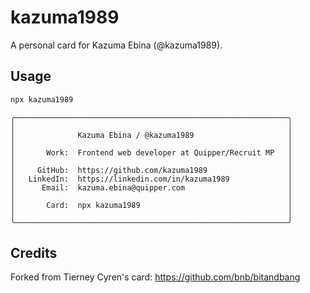 # kazuma1989

A personal card for Kazuma Ebina (@kazuma1989).

## Usage

```bash
npx kazuma1989
```

    ╭─────────────────────────────────────────────────────────────╮
    │                                                             │
    │              Kazuma Ebina / @kazuma1989                     │
    │                                                             │
    │       Work:  Frontend web developer at Quipper/Recruit MP   │
    │                                                             │
    │     GitHub:  https://github.com/kazuma1989                  │
    │   LinkedIn:  https://linkedin.com/in/kazuma1989             │
    │      Email:  kazuma.ebina@quipper.com                       │
    │                                                             │
    │       Card:  npx kazuma1989                                 │
    │                                                             │
    ╰─────────────────────────────────────────────────────────────╯

## Credits

Forked from Tierney Cyren's card: https://github.com/bnb/bitandbang
